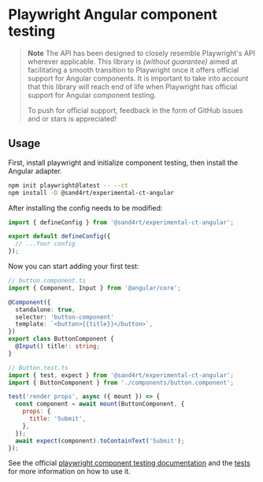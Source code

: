 # Playwright Angular component testing

> **Note**
> The API has been designed to closely resemble Playwright's API wherever applicable. This library is _(without guarantee)_ aimed at facilitating a smooth transition to Playwright once it offers official support for Angular components. It is important to take into account that this library will reach end of life when Playwright has official support for Angular component testing.
> 
> To push for official support, feedback in the form of GitHub issues and or stars is appreciated!

## Usage

First, install playwright and initialize component testing, then install the Angular adapter.

```sh
npm init playwright@latest -- --ct
npm install -D @sand4rt/experimental-ct-angular
```

After installing the config needs to be modified:

```ts
import { defineConfig } from '@sand4rt/experimental-ct-angular';

export default defineConfig({
  // ...Your config
});
```

Now you can start adding your first test:

```ts
// button.component.ts
import { Component, Input } from '@angular/core';

@Component({
  standalone: true,
  selector: 'button-component'
  template: `<button>{{title}}</button>`,
})
export class ButtonComponent {
  @Input() title!: string;
}
```

```jsx
// Button.test.ts
import { test, expect } from '@sand4rt/experimental-ct-angular';
import { ButtonComponent } from './components/button.component';

test('render props', async ({ mount }) => {
  const component = await mount(ButtonComponent, {
    props: {
      title: 'Submit',
    },
  });
  await expect(component).toContainText('Submit');
});
```

See the official [playwright component testing documentation](https://playwright.dev/docs/test-components) and the [tests](ct-angular/tests) for more information on how to use it.

